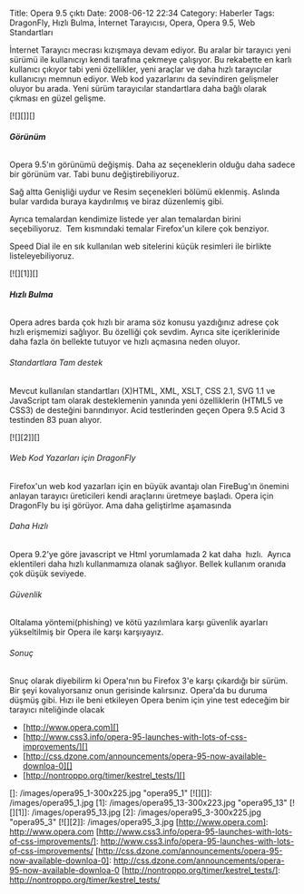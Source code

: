 Title: Opera 9.5 çıktı
Date: 2008-06-12 22:34
Category: Haberler
Tags: DragonFly, Hızlı Bulma, İnternet Tarayıcısı, Opera, Opera 9.5, Web Standartları

İnternet Tarayıcı mecrası kızışmaya devam ediyor. Bu aralar bir tarayıcı
yeni sürümü ile kullanıcıyı kendi tarafına çekmeye çalışıyor. Bu
rekabette en karlı kullanıcı çıkıyor tabi yeni özellikler, yeni araçlar
ve daha hızlı tarayıcılar kullanıcıyı memnun ediyor. Web kod yazarlarını
da sevindiren gelişmeler oluyor bu arada. Yeni sürüm tarayıcılar
standartlara daha bağlı olarak çıkması en güzel gelişme.

[![][]][]

###### **Görünüm**

Opera 9.5'ın görünümü değişmiş. Daha az seçeneklerin olduğu daha sadece
bir görünüm var. Tabi bunu değiştirebiliyoruz.

Sağ altta Genişliği uydur ve Resim seçenekleri bölümü eklenmiş. Aslında
bular vardıda buraya kaydırılmış ve biraz düzenlemiş gibi.

Ayrıca temalardan kendimize listede yer alan temalardan birini
seçebiliyoruz.  Tem kısmındaki temalar Firefox'un kilere çok benziyor.

Speed Dial ile en sık kullanılan web sitelerini küçük resimleri ile
birlikte listeleyebiliyoruz.

[![][1]][]

###### **Hızlı Bulma**

Opera adres barda çok hızlı bir arama söz konusu yazdığınız adrese çok
hızlı erişmemizi sağlıyor. Bu özelliği çok sevdim. Ayrıca site
içeriklerinide daha fazla ön bellekte tutuyor ve hızlı açmasına neden
oluyor.

###### Standartlara Tam destek

Mevcut kullanılan standartları (X)HTML, XML, XSLT, CSS 2.1, SVG 1.1 ve
JavaScript tam olarak desteklemenin yanında yeni özelliklerin (HTML5 ve
CSS3) de desteğini barındırıyor. Acid testlerinden geçen Opera 9.5 Acid
3 testinden 83 puan alıyor.

[![][2]][]

###### Web Kod Yazarları için DragonFly

Firefox'un web kod yazarları için en büyük avantajı olan FireBug'ın
önemini anlayan tarayıcı üreticileri kendi araçlarını üretmeye başladı.
Opera için DragonFly bu işi görüyor. Ama daha geliştirlme aşamasında

###### Daha Hızlı

Opera 9.2'ye göre javascript ve Html yorumlamada 2 kat daha  hızlı. 
Ayrıca eklentileri daha hızlı kullanmamıza olanak sağlıyor. Bellek
kullanım oranıda çok düşük seviyede.

###### Güvenlik

Oltalama yöntemi(phishing) ve kötü yazılımlara karşı güvenlik ayarları
yükseltilmiş bir Opera ile karşı karşıyayız.

###### Sonuç

Snuç olarak diyebilirm ki Opera'nın bu Firefox 3'e karşı çıkardığı bir
sürüm. Bir şeyi kovalıyorsanız onun gerisinde kalırsınız. Opera'da bu
duruma düşmüş gibi. Hızı ile beni etkileyen Opera benim için yine test
edeceğim bir tarayıcı niteliğinde olacak  

-   [http://www.opera.com][]
-   [http://www.css3.info/opera-95-launches-with-lots-of-css-improvements/][]
-   [http://css.dzone.com/announcements/opera-95-now-available-downloa-0][]
-   [http://nontroppo.org/timer/kestrel_tests/][]

</p>

  []: /images/opera95_1-300x225.jpg
    "opera95_1"
  [![][]]: /images/opera95_1.jpg
  [1]: /images/opera95_13-300x223.jpg
    "opera95_13"
  [![][1]]: /images/opera95_13.jpg
  [2]: /images/opera95_3-300x225.jpg
    "opera95_3"
  [![][2]]: /images/opera95_3.jpg
  [http://www.opera.com]: http://www.opera.com
  [http://www.css3.info/opera-95-launches-with-lots-of-css-improvements/]: http://www.css3.info/opera-95-launches-with-lots-of-css-improvements/
  [http://css.dzone.com/announcements/opera-95-now-available-downloa-0]: http://css.dzone.com/announcements/opera-95-now-available-downloa-0
  [http://nontroppo.org/timer/kestrel_tests/]: http://nontroppo.org/timer/kestrel_tests/
